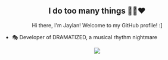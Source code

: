 <h2 align="center">I do too many things 🧡💜❤️</h2>
<p align="center">Hi there, I'm Jaylan! Welcome to my GitHub profile! :]</p>

- 🎭 Developer of DRAMATIZED, a musical rhythm nightmare

<p align="center"> <img src="https://komarev.com/ghpvc/?username=juicimated&color=orange&style=flat" /> </p>
